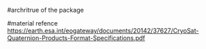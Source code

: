 #archritrue of the package


#material refence https://earth.esa.int/eogateway/documents/20142/37627/CryoSat-Quaternion-Products-Format-Specifications.pdf
